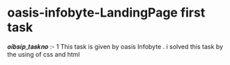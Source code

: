 # oasis-infobyte-LandingPage first task
𝒐𝒊𝒃𝒔𝒊𝒑_𝒕𝒂𝒔𝒌𝒏𝒐 :- 1
This task is given by oasis Infobyte .
i solved this task by the using of css and html 
